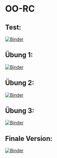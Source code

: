 # OO-RC

## Test:
[![Binder](https://mybinder.org/badge_logo.svg)](https://mybinder.org/v2/gh/eznuk/OO-RC/master?filepath=OO-test.ipynb)

## Übung 1:
[![Binder](https://mybinder.org/badge_logo.svg)](https://mybinder.org/v2/gh/eznuk/OO-RC/master?filepath=OO-1.ipynb)

## Übung 2:
[![Binder](https://mybinder.org/badge_logo.svg)](https://mybinder.org/v2/gh/eznuk/OO-RC/master?filepath=OO-2.ipynb)

## Übung 3:
[![Binder](https://mybinder.org/badge_logo.svg)](https://mybinder.org/v2/gh/eznuk/OO-RC/master?filepath=OO-3.ipynb)


## Finale Version:
[![Binder](https://mybinder.org/badge_logo.svg)](https://mybinder.org/v2/gh/eznuk/OO-RC/master?filepath=OO-final.ipynb)

